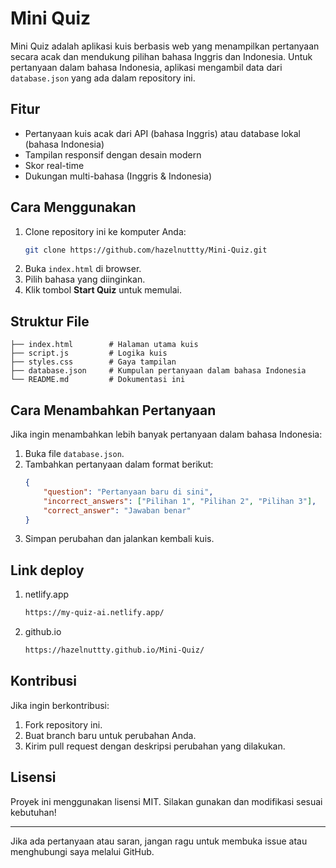 # Mini Quiz

Mini Quiz adalah aplikasi kuis berbasis web yang menampilkan pertanyaan secara acak dan mendukung pilihan bahasa Inggris dan Indonesia. Untuk pertanyaan dalam bahasa Indonesia, aplikasi mengambil data dari `database.json` yang ada dalam repository ini.

## Fitur
- Pertanyaan kuis acak dari API (bahasa Inggris) atau database lokal (bahasa Indonesia)
- Tampilan responsif dengan desain modern
- Skor real-time
- Dukungan multi-bahasa (Inggris & Indonesia)

## Cara Menggunakan
1. Clone repository ini ke komputer Anda:
   ```sh
   git clone https://github.com/hazelnuttty/Mini-Quiz.git
   ```
2. Buka `index.html` di browser.
3. Pilih bahasa yang diinginkan.
4. Klik tombol **Start Quiz** untuk memulai.

## Struktur File
```
├── index.html        # Halaman utama kuis
├── script.js         # Logika kuis
├── styles.css        # Gaya tampilan
├── database.json     # Kumpulan pertanyaan dalam bahasa Indonesia
└── README.md         # Dokumentasi ini
```

## Cara Menambahkan Pertanyaan
Jika ingin menambahkan lebih banyak pertanyaan dalam bahasa Indonesia:
1. Buka file `database.json`.
2. Tambahkan pertanyaan dalam format berikut:
   ```json
   {
       "question": "Pertanyaan baru di sini",
       "incorrect_answers": ["Pilihan 1", "Pilihan 2", "Pilihan 3"],
       "correct_answer": "Jawaban benar"
   }
   ```
3. Simpan perubahan dan jalankan kembali kuis.

## Link deploy
1. netlify.app
   ```sh
   https://my-quiz-ai.netlify.app/
   ```
2. github.io
   ```sh
   https://hazelnuttty.github.io/Mini-Quiz/
   ```

## Kontribusi
Jika ingin berkontribusi:
1. Fork repository ini.
2. Buat branch baru untuk perubahan Anda.
3. Kirim pull request dengan deskripsi perubahan yang dilakukan.

## Lisensi
Proyek ini menggunakan lisensi MIT. Silakan gunakan dan modifikasi sesuai kebutuhan!

---

Jika ada pertanyaan atau saran, jangan ragu untuk membuka issue atau menghubungi saya melalui GitHub.

